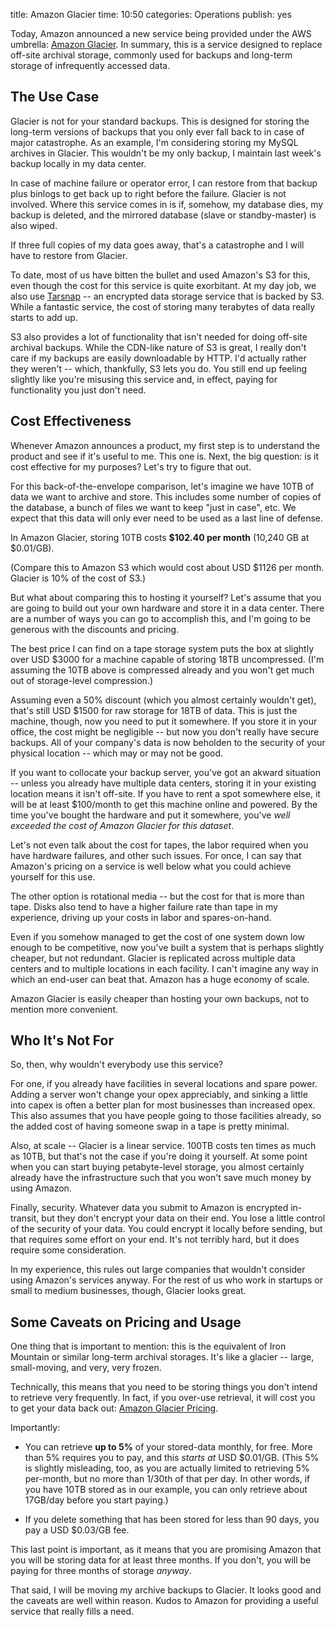 title: Amazon Glacier
time: 10:50
categories: Operations
publish: yes

Today, Amazon announced a new service being provided under the AWS
umbrella:  [Amazon Glacier](http://aws.amazon.com/glacier/). In summary,
this is a service designed to replace off-site archival storage,
commonly used for backups and long-term storage of infrequently accessed
data.

## The Use Case

Glacier is not for your standard backups. This is designed for storing
the long-term versions of backups that you only ever fall back to in
case of major catastrophe. As an example, I'm considering storing my
MySQL archives in Glacier. This wouldn't be my only backup, I maintain
last week's backup locally in my data center.

In case of machine failure or operator error, I can restore from that
backup plus binlogs to get back up to right before the failure. Glacier
is not involved. Where this service comes in is if, somehow, my database
dies, my backup is deleted, and the mirrored database (slave or
standby-master) is also wiped.

If three full copies of my data goes away, that's a catastrophe and I
will have to restore from Glacier.

To date, most of us have bitten the bullet and used Amazon's S3 for
this, even though the cost for this service is quite exorbitant. At my
day job, we also use [Tarsnap](http://www.tarsnap.com/) -- an encrypted
data storage service that is backed by S3. While a fantastic service,
the cost of storing many terabytes of data really starts to add up.

S3 also provides a lot of functionality that isn't needed for doing
off-site archival backups. While the CDN-like nature of S3 is great, I
really don't care if my backups are easily downloadable by HTTP. I'd
actually rather they weren't -- which, thankfully, S3 lets you do. You
still end up feeling slightly like you're misusing this service and, in
effect, paying for functionality you just don't need.

## Cost Effectiveness

Whenever Amazon announces a product, my first step is to understand
the product and see if it's useful to me. This one is. Next, the big
question: is it cost effective for my purposes? Let's try to figure that
out.

For this back-of-the-envelope comparison, let's imagine we have 10TB
of data we want to archive and store. This includes some number of
copies of the database, a bunch of files we want to keep "just in case",
etc. We expect that this data will only ever need to be used as a last
line of defense.

In Amazon Glacier, storing 10TB costs **$102.40 per month** (10,240 GB
at $0.01/GB).

(Compare this to Amazon S3 which would cost about USD $1126 per
month. Glacier is 10% of the cost of S3.)

But what about comparing this to hosting it yourself? Let's assume that
you are going to build out your own hardware and store it in a data
center. There are a number of ways you can go to accomplish this, and
I'm going to be generous with the discounts and pricing.

The best price I can find on a tape storage system puts the box
at slightly over USD $3000 for a machine capable of storing 18TB
uncompressed. (I'm assuming the 10TB above is compressed already and you
won't get much out of storage-level compression.)

Assuming even a 50% discount (which you almost certainly wouldn't get),
that's still USD $1500 for raw storage for 18TB of data. This is just
the machine, though, now you need to put it somewhere. If you store it
in your office, the cost might be negligible -- but now you don't really
have secure backups. All of your company's data is now beholden to the
security of your physical location -- which may or may not be good.

If you want to collocate your backup server, you've got an akward
situation -- unless you already have multiple data centers, storing it
in your existing location means it isn't off-site. If you have to rent a
spot somewhere else, it will be at least $100/month to get this machine
online and powered. By the time you've bought the hardware and put it
somewhere, you've *well exceeded the cost of Amazon Glacier for this
dataset*.

Let's not even talk about the cost for tapes, the labor required when
you have hardware failures, and other such issues. For once, I can say
that Amazon's pricing on a service is well below what you could achieve
yourself for this use.

The other option is rotational media -- but the cost for that is more
than tape. Disks also tend to have a higher failure rate than tape in my
experience, driving up your costs in labor and spares-on-hand.

Even if you somehow managed to get the cost of one system down low
enough to be competitive, now you've built a system that is perhaps
slightly cheaper, but not redundant. Glacier is replicated across
multiple data centers and to multiple locations in each facility. I
can't imagine any way in which an end-user can beat that. Amazon has a
huge economy of scale.

Amazon Glacier is easily cheaper than hosting your own backups, not to
mention more convenient.

## Who It's Not For

So, then, why wouldn't everybody use this service?

For one, if you already have facilities in several locations and spare
power. Adding a server won't change your opex appreciably, and sinking
a little into capex is often a better plan for most businesses than
increased opex. This also assumes that you have people going to those
facilities already, so the added cost of having someone swap in a tape
is pretty minimal.

Also, at scale -- Glacier is a linear service. 100TB costs ten times as
much as 10TB, but that's not the case if you're doing it yourself. At
some point when you can start buying petabyte-level storage, you almost
certainly already have the infrastructure such that you won't save much
money by using Amazon.

Finally, security. Whatever data you submit to Amazon is encrypted
in-transit, but they don't encrypt your data on their end. You lose
a little control of the security of your data. You could encrypt it
locally before sending, but that requires some effort on your end. It's
not terribly hard, but it does require some consideration.

In my experience, this rules out large companies that wouldn't consider
using Amazon's services anyway. For the rest of us who work in startups
or small to medium businesses, though, Glacier looks great.

## Some Caveats on Pricing and Usage

One thing that is important to mention: this is the equivalent of Iron
Mountain or similar long-term archival storages. It's like a glacier --
large, small-moving, and very, very frozen.

Technically, this means that you need to be storing things you
don't intend to retrieve very frequently. In fact, if you over-use
retrieval, it will cost you to get your data back out: [Amazon Glacier
Pricing](http://aws.amazon.com/glacier/#pricing).

Importantly:

* You can retrieve **up to 5%** of your stored-data monthly, for
free. More than 5% requires you to pay, and this *starts at* USD $0.01/GB.
(This 5% is slightly misleading, too, as you are actually limited to
retrieving 5% per-month, but no more than 1/30th of that per day. In
other words, if you have 10TB stored as in our example, you can only
retrieve about 17GB/day before you start paying.)

* If you delete something that has been stored for less than 90 days,
you pay a USD $0.03/GB fee.

This last point is important, as it means that you are promising Amazon
that you will be storing data for at least three months. If you don't,
you will be paying for three months of storage *anyway*.

That said, I will be moving my archive backups to Glacier. It looks good
and the caveats are well within reason. Kudos to Amazon for providing a
useful service that really fills a need.
